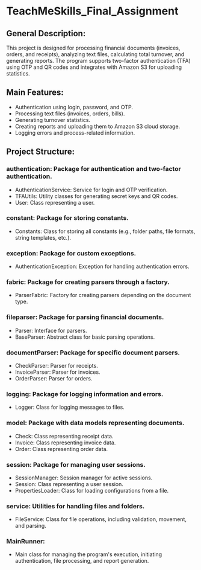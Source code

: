# TeachMeSkills_Final_Assignment

## General Description:

This project is designed for processing financial documents (invoices, orders, and receipts), analyzing text files, calculating total turnover, and generating reports. The program supports two-factor authentication (TFA) using OTP and QR codes and integrates with Amazon S3 for uploading statistics.

## Main Features:

- Authentication using login, password, and OTP.
- Processing text files (invoices, orders, bills).
- Generating turnover statistics.
- Creating reports and uploading them to Amazon S3 cloud storage.
- Logging errors and process-related information.

## Project Structure:

### authentication: Package for authentication and two-factor authentication.
- AuthenticationService: Service for login and OTP verification.
- TFAUtils: Utility classes for generating secret keys and QR codes.
- User: Class representing a user.

### constant: Package for storing constants.
- Constants: Class for storing all constants (e.g., folder paths, file formats, string templates, etc.).

### exception: Package for custom exceptions.
- AuthenticationException: Exception for handling authentication errors.

### fabric: Package for creating parsers through a factory.
- ParserFabric: Factory for creating parsers depending on the document type.

### fileparser: Package for parsing financial documents.
- Parser: Interface for parsers.
- BaseParser: Abstract class for basic parsing operations.

### documentParser: Package for specific document parsers.
- CheckParser: Parser for receipts.
- InvoiceParser: Parser for invoices.
- OrderParser: Parser for orders.

### logging: Package for logging information and errors.
- Logger: Class for logging messages to files.

### model: Package with data models representing documents.
- Check: Class representing receipt data.
- Invoice: Class representing invoice data.
- Order: Class representing order data.

### session: Package for managing user sessions.
- SessionManager: Session manager for active sessions.
- Session: Class representing a user session.
- PropertiesLoader: Class for loading configurations from a file.

### service: Utilities for handling files and folders.
- FileService: Class for file operations, including validation, movement, and parsing.

### MainRunner: 
- Main class for managing the program's execution, initiating authentication, file processing, and report generation.

